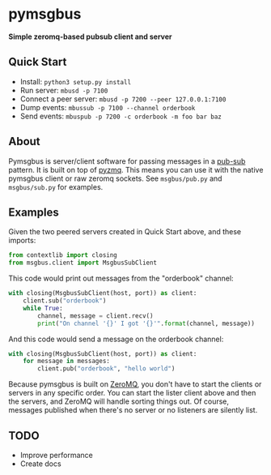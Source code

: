 pymsgbus
========
**Simple zeromq-based pubsub client and server**


Quick Start
-----------

* Install: `python3 setup.py install`
* Run server: `mbusd -p 7100`
* Connect a peer server: `mbusd -p 7200 --peer 127.0.0.1:7100`
* Dump events: `mbussub -p 7100 --channel orderbook`
* Send events: `mbuspub -p 7200 -c orderbook -m foo bar baz`


About
-----

Pymsgbus is server/client software for passing messages in a
[pub-sub](https://en.wikipedia.org/wiki/Publish%E2%80%93subscribe_pattern) pattern. It is built on top of
[pyzmq](http://pyzmq.readthedocs.io/en/latest/). This means you can use it with the native pymsgbus client or raw zeromq
sockets. See `msgbus/pub.py` and `msgbus/sub.py` for examples.


Examples
--------

Given the two peered servers created in Quick Start above, and these imports:


```python
from contextlib import closing
from msgbus.client import MsgbusSubClient
```

This code would print out messages from the "orderbook" channel:

```python
with closing(MsgbusSubClient(host, port)) as client:
    client.sub("orderbook")
    while True:
        channel, message = client.recv()
        print("On channel '{}' I got '{}'".format(channel, message))
```

And this code would send a message on the orderbook channel:

```python
with closing(MsgbusSubClient(host, port)) as client:
    for message in messages:
        client.pub("orderbook", "hello world")
```

Because pymsgbus is built on [ZeroMQ](http://zeromq.org/), you don't have to start the clients or servers in any
specific order. You can start the lister client above and then the servers, and ZeroMQ will handle sorting things out.
Of course, messages published when there's no server or no listeners are silently list.


TODO
----

* Improve performance
* Create docs
